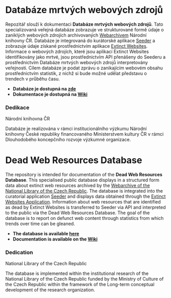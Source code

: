 # Databáze mrtvých webových zdrojů

Repozitář slouží k dokumentaci **Databáze mrtvých webových zdrojů**. Tato specializovaná veřejná databáze zobrazuje ve strukturované formě údaje o zaniklých webových zdrojích archivovaných [Webarchivem](https://www.webarchiv.cz/cs/) Národní knihovny ČR. Databáze je integrovaná do kurátorské aplikace [Seeder][seeder] a zobrazuje údaje získané prostřednictvím aplikace [Extinct Websites][exwb]. Informace o webových zdrojích, které jsou aplikací Extinct Websites identifikovány jako mrtvé, jsou prostřednictvím API přenášeny do Seederu a prostřednictvím Databáze mrtvých webových zdrojů interpretovány veřejnosti. Cílem databáze je podat zprávu o zanikajícím webovém obsahu prostřednictvím statistik, z nichž si bude možné udělat představu o trendech v průběhu času.

[seeder]: https://github.com/WebarchivCZ/Seeder
[exwb]: https://github.com/WebarchivCZ/extinct-websites


- **Databáze je dostupná na [zde](https://www.webarchiv.cz/mrtve-weby)**
- **Dokumentace je dostupná na [Wiki](https://github.com/WebarchivCZ/databaze-mrtvych-webovych-zdroju/wiki)**

### Dedikace
Národní knihovna ČR

Databáze je realizována v rámci institucionálního výzkumu Národní knihovny České republiky financovaného Ministerstvem kultury ČR v rámci Dlouhodobého koncepčního rozvoje výzkumné organizace.



# Dead Web Resources Database

The repository is intended for documentation of the **Dead Web Resources Database**. This specialised public database displays in a structured form data about extinct web resources archived by the [Webarchive of the National Library of the Czech Republic](https://www.webarchiv.cz/cs/). The database is integrated into the curatorial application [Seeder][seeder] and displays data obtained through the [Extinct Websites Application][exwb]. Information about web resources that are identified as dead by Extinct Websites is transferred to Seeder via API and interpreted to the public via the Dead Web Resources Database. The goal of the database is to report on defunct web content through statistics from which trends over time can be gleaned.

- **The database is available [here](https://www.webarchiv.cz/mrtve-weby)**
- **Documentation is available on the [Wiki](https://github.com/WebarchivCZ/databaze-mrtvych-webovych-zdroju/wiki)**


### Dedication
National Library of the Czech Republic

The database is implemented within the institutional research of the National Library of the Czech Republic funded by the Ministry of Culture of the Czech Republic within the framework of the Long-term conceptual development of the research organization.
